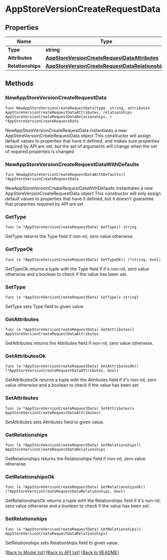 # AppStoreVersionCreateRequestData

## Properties

Name | Type | Description | Notes
------------ | ------------- | ------------- | -------------
**Type** | **string** |  | 
**Attributes** | [**AppStoreVersionCreateRequestDataAttributes**](AppStoreVersionCreateRequestDataAttributes.md) |  | 
**Relationships** | [**AppStoreVersionCreateRequestDataRelationships**](AppStoreVersionCreateRequestDataRelationships.md) |  | 

## Methods

### NewAppStoreVersionCreateRequestData

`func NewAppStoreVersionCreateRequestData(type_ string, attributes AppStoreVersionCreateRequestDataAttributes, relationships AppStoreVersionCreateRequestDataRelationships, ) *AppStoreVersionCreateRequestData`

NewAppStoreVersionCreateRequestData instantiates a new AppStoreVersionCreateRequestData object
This constructor will assign default values to properties that have it defined,
and makes sure properties required by API are set, but the set of arguments
will change when the set of required properties is changed

### NewAppStoreVersionCreateRequestDataWithDefaults

`func NewAppStoreVersionCreateRequestDataWithDefaults() *AppStoreVersionCreateRequestData`

NewAppStoreVersionCreateRequestDataWithDefaults instantiates a new AppStoreVersionCreateRequestData object
This constructor will only assign default values to properties that have it defined,
but it doesn't guarantee that properties required by API are set

### GetType

`func (o *AppStoreVersionCreateRequestData) GetType() string`

GetType returns the Type field if non-nil, zero value otherwise.

### GetTypeOk

`func (o *AppStoreVersionCreateRequestData) GetTypeOk() (*string, bool)`

GetTypeOk returns a tuple with the Type field if it's non-nil, zero value otherwise
and a boolean to check if the value has been set.

### SetType

`func (o *AppStoreVersionCreateRequestData) SetType(v string)`

SetType sets Type field to given value.


### GetAttributes

`func (o *AppStoreVersionCreateRequestData) GetAttributes() AppStoreVersionCreateRequestDataAttributes`

GetAttributes returns the Attributes field if non-nil, zero value otherwise.

### GetAttributesOk

`func (o *AppStoreVersionCreateRequestData) GetAttributesOk() (*AppStoreVersionCreateRequestDataAttributes, bool)`

GetAttributesOk returns a tuple with the Attributes field if it's non-nil, zero value otherwise
and a boolean to check if the value has been set.

### SetAttributes

`func (o *AppStoreVersionCreateRequestData) SetAttributes(v AppStoreVersionCreateRequestDataAttributes)`

SetAttributes sets Attributes field to given value.


### GetRelationships

`func (o *AppStoreVersionCreateRequestData) GetRelationships() AppStoreVersionCreateRequestDataRelationships`

GetRelationships returns the Relationships field if non-nil, zero value otherwise.

### GetRelationshipsOk

`func (o *AppStoreVersionCreateRequestData) GetRelationshipsOk() (*AppStoreVersionCreateRequestDataRelationships, bool)`

GetRelationshipsOk returns a tuple with the Relationships field if it's non-nil, zero value otherwise
and a boolean to check if the value has been set.

### SetRelationships

`func (o *AppStoreVersionCreateRequestData) SetRelationships(v AppStoreVersionCreateRequestDataRelationships)`

SetRelationships sets Relationships field to given value.



[[Back to Model list]](../README.md#documentation-for-models) [[Back to API list]](../README.md#documentation-for-api-endpoints) [[Back to README]](../README.md)


